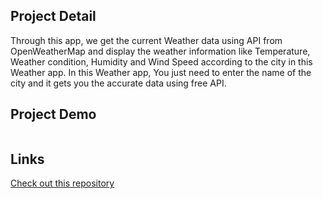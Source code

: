 ## Project Detail
Through this app, we get the current Weather data using API from OpenWeatherMap 
and display the weather information like Temperature, Weather condition, Humidity 
and Wind Speed according to the city in this Weather app. 
In this Weather app, You just need to enter the name of the city and it gets you the accurate data using free API.

## Project Demo

```sh

```
## Links

[Check out this repository]([https://github.com/username/repository](https://weatherapp000913.netlify.app/))

